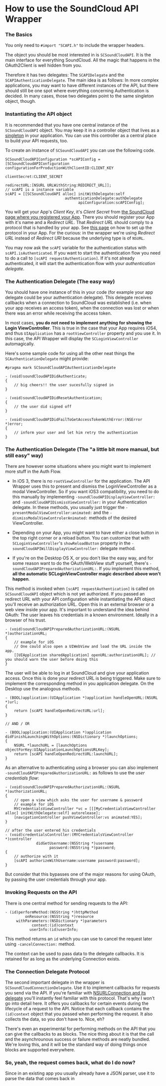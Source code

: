 # How to use the SoundCloud API Wrapper

### The Basics

You only need to `#import "SCAPI.h"` to include the wrapper headers.

The object you should be most interested in is `SCSoundCloudAPI`. It is the main interface for everything SoundCloud. All the magic that happens in the OAuth2Client is well hidden from you.

Therefore it has two delegates: The `SCAPIDelegate` and the `SCAPIAuthenticationDelegate`. The main idea is as follows: In more complex applications, you may want to have different instances of the API, but there should still be one spot where everything concerning Authentication is decided. In many cases, those two delegates point to the same singleton object, though.


### Instantiating the API object

It is recommended that you have one central instance of the `SCSoundCloudAPI` object. You may keep it in a controller object that lives as a [singleton](http://cocoawithlove.com/2008/11/singletons-appdelegates-and-top-level.html) in your application. You can use this controller as a central place to build your API requests, too.

To create an instance of `SCSoundCloudAPI` you can use the following code.

	SCSoundCloudAPIConfiguration *scAPIConfig = [SCSoundCloudAPIConfiguration configurationForProductionWithClientID:CLIENT_KEY
																	                                    clientSecret:CLIENT_SECRET
																		                                 redirectURL:[NSURL URLWithString:REDIRECT_URL]];
	// scAPI is a instance variable
	scAPI = [[SCSoundCloudAPI alloc] initWithDelegate:self
							   authenticationDelegate:authDelegate
									 apiConfiguration:scAPIConfig];

You will get your App's _Client Key_, it's _Client Secret_ from [the SoundCloud page where you registered your App](http://soundcloud.com/you/apps). There you should register your App with it's name and a _Redirect URL_. That _Redirect URL_ should comply to a protocol that is handled by your app. See [this page](http://iphonedevelopertips.com/cocoa/launching-your-own-application-via-a-custom-url-scheme.html) on how to set up the protocol in your App. For the curious: in the wrapper we're using _Redirect URL_ instead of _Redirect URI_ because the underlying type is of `NSURL`.

You may now ask the `scAPI` variable for the authentication status with `scAPI.isAuthenticated`. If you want to start the authentication flow you need to do a call to `[scAPI requestAuthentication]`. If it's not already authenticated, it will start the authentication flow with your *authentication delegate*.


### The Authentication Delegate (The easy way)

You should have one instance of this in your code (for example your app delegate could be your authentication delegate). This delegate receives callbacks when a connection to SoundCloud was established (i.e. when your app receives an access token), when the connection was lost or when there was an error while receiving the access token.

In most cases, **you do not need to implement anything for showing the Login ViewController**. This is true in the case that your App requires iOS4, and thus `UIApplication` has a `rootViewController` property and you use it. In this case, the API Wrapper will display the `SCLoginViewController` automagically.

Here's some sample code for using all the other neat things the `SCAuthenticationDelegate` might provide:

    #pragma mark SCSoundCloudAPIAuthenticationDelegate
    	
    - (void)soundCloudAPIDidAuthenticate;
    {
        // big cheers!! the user sucesfully signed in
    }
	
    - (void)soundCloudAPIDidResetAuthentication;
	{
		// the user did signed off
	}
	
    - (void)soundCloudAPIDidFailToGetAccessTokenWithError:(NSError *)error;
	{
		// inform your user and let him retry the authentication
	}

### The Authentication Delegate (The "a little bit more manual, but still easy" way)

There are however some situations where you might want to implement more stuff in the Auth Flow.

* In iOS 3, there is no `rootViewController` for the application. The API Wrapper uses this to present and dismiss the LoginViewController as a modal ViewController. So if you want iOS3 compatibility, you need to do this manually by implementing `-soundCloudAPIDisplayViewController:` and `-soundCloudAPIDismissViewController:` in your Authentication delegate. In these methods, you usually just trigger the `-presentModalViewController:animated:` and the `-dismissModalViewControlerAnimated:` methods of the desired ViewController.

* Depending on your App, you might want to have either a close button in the top right corner or a reload button. You can customize that with `SCLoginViewController`'s `showReloadButton` property in the `-soundCloudAPIWillDisplayViewController:` delegate method.

* If you're on the Desktop OS X, or you don't like the easy way, and for some reason want to do the OAuth/WebView stuff yourself, there's `-soundCloudAPIPreparedAuthorizationURL:`. If you implement this method, **all the automatic SCLoginViewController magic described above won't happen**.

This method is invoked when `[scAPI requestAuthentication]` is called on `SCSoundCloudAPI` object which is not yet authorized. If you passed an redirect URL with your API configuration while instantiating the API object you'll receive an authorization URL. Open this in an external browser or a web view inside your app. It's important to understand the idea behind OAuth: The user leaves his credentials in a known environment. Ideally in a browser of his trust.

	- (void)soundCloudAPIPreparedAuthorizationURL:(NSURL *)authorizationURL;
	{
		// example for iOS
		// One could also open a UIWebView and load the URL inside the app.
		[[UIApplication sharedApplication] openURL:authorizationURL]; // you should warn the user before doing this
	}

The user will be able to log in at SoundCloud and give your application access. Once this is done your redirect URL is being triggered. Make sure to implement the corresponding method in you application delegate. On the Desktop use the analogous methods.

	- (BOOL)application:(UIApplication *)application handleOpenURL:(NSURL *)url;
	{
		return [scAPI handleOpenRedirectURL:url];
	}
	
	// AND / OR
	
	- (BOOL)application:(UIApplication *)application didFinishLaunchingWithOptions:(NSDictionary *)launchOptions;
	{
		NSURL *launchURL = [launchOptions objectForKey:UIApplicationLaunchOptionsURLKey];	
		return [scAPI handleOpenRedirectURL:launchURL];
	}

As an alternative to authenticating using a browser you can also implement `-soundCloudAPIPreparedAuthorizationURL:` as follows to use the *user credentials flow*:

	- (void)soundCloudAPIPreparedAuthorizationURL:(NSURL *)authorizationURL;
	{
		// open a view which asks the user for username & password
		// example for iOS
		MYCredentialsViewController *vc = [[[MyCredentialsViewController alloc] initWithDelegate:self] autorelease];
		[navigationController pushViewController:vs animated:YES];
	}
	
	// after the user entered his credentials
	- (void)credentialsController:(MYCredentialsViewController *)controller
	              didGetUsername:(NSString *)username
                        password:(NSString *)password;
	{
		// authorize with it
		[scAPI authorizeWithUsername:username password:password];
	}

But consider that this bypasses one of the major reasons for using OAuth, by passing the user credentials through your app.


### Invoking Requests on the API

There is one central method for sending requests to the API: 

	- (id)performMethod:(NSString *)httpMethod
		 	 onResource:(NSString *)resource
		 withParameters:(NSDictionary *)parameters
				context:(id)context
			   userInfo:(id)userInfo;
			
This method returns an `id` which you can use to cancel the request later using `-cancelConnection:` method.

The context can be used to pass data to the delegate callbacks. It is retained for as long as the underlying Connection exists.

### The Connection Delegate Protocol

The second important delegate in the wrapper is `SCSoundCloudConnectionDelegate`. Use it to implement callbacks for requests you send via the API. If you're familiar with [NSURLConnection and its delegate](http://developer.apple.com/mac/library/documentation/Cocoa/Conceptual/URLLoadingSystem/Tasks/UsingNSURLConnection.html) you'll instantly feel familiar with this protocol. That's why I won't go into detail here. It offers you callbacks for certain events during the lifecycle of a request to the API. Notice that each callback contains the `(id)context` object that you passed when performing the request. It also collects the data, so you don't have to. Nice, eh?

There's even an experimental for performing methods on the API that you can give the callbacks to as blocks. The nice thing about it is that the call and the asynchrounous success or failure methods are neatly bundled. We're loving this, and it will be the standard way of doing things once blocks are supported everywhere.

### So, yeah, the request comes back, what do I do now?

Since in an existing app you usually already have a JSON parser, use it to parse the data that comes back in 